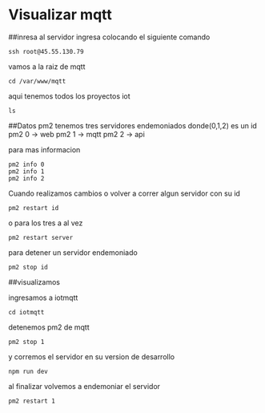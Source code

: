 
# Visualizar mqtt #

##inresa al servidor
ingresa colocando el siguiente comando
```
ssh root@45.55.130.79
```

vamos a la raiz de mqtt
```
cd /var/www/mqtt
```

aqui tenemos todos los proyectos iot
```
ls
```

##Datos pm2
tenemos tres servidores endemoniados donde(0,1,2) es un id
pm2 0 -> web
pm2 1 -> mqtt
pm2 2 -> api

para mas informacion
```
pm2 info 0
pm2 info 1
pm2 info 2
```

Cuando realizamos cambios o volver a correr algun servidor con su id
```
pm2 restart id
```

o para los tres a al vez
```
pm2 restart server
```

para detener un servidor endemoniado
```
pm2 stop id
```

##visualizamos

ingresamos a iotmqtt
```
cd iotmqtt
```

detenemos pm2 de mqtt
```
pm2 stop 1
```

y corremos el servidor en su version de desarrollo
```
npm run dev
```

al finalizar volvemos a endemoniar el servidor
```
pm2 restart 1
```



